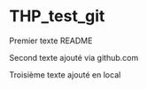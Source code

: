 
# THP_test_git

Premier texte README

Second texte ajouté via github.com

Troisième texte ajouté en local

